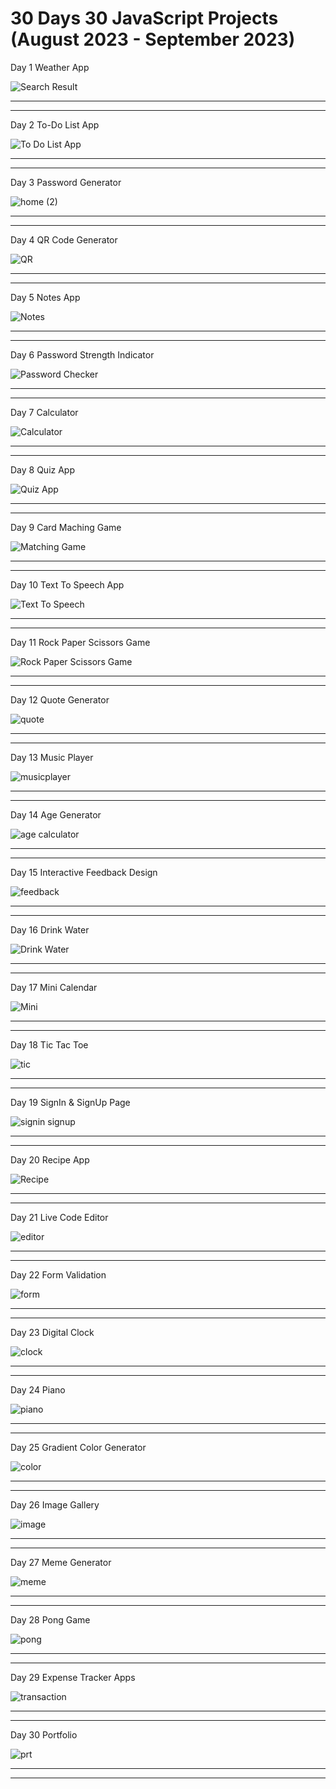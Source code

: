 # 30 Days 30 JavaScript Projects (August 2023 - September 2023)
Day 1 Weather App


![Search Result](https://github.com/itshimanshu010/WebApps/assets/55348957/d2003310-27c1-4e04-8b19-fb55267332a6)

-----------------------------------------------
-----------------------------------------------
Day 2 To-Do List App

![To Do List App](https://github.com/itshimanshu010/WebApps/assets/55348957/47cc268d-60d5-44a0-a5d3-3bf07e280604)

-----------------------------------------------
-----------------------------------------------
Day 3 Password Generator

![home (2)](https://github.com/itshimanshu010/WebApps/assets/55348957/ed745e28-becc-495c-8f67-abb10c823688)

-----------------------------------------------
-----------------------------------------------
Day 4 QR Code Generator

![QR](https://github.com/itshimanshu010/WebApps/assets/55348957/651f0de5-4ac5-4d48-96b3-d3452dadbcab)

-----------------------------------------------
-----------------------------------------------
Day 5 Notes App

![Notes](https://github.com/itshimanshu010/WebApps/assets/55348957/01f3d940-61d5-4e62-a81a-3f810cc0adf9)

-----------------------------------------------
-----------------------------------------------
Day 6 Password Strength Indicator

![Password Checker](https://github.com/itshimanshu010/WebApps/assets/55348957/f17adcce-26d1-4e1c-ba35-dc555f9d99b4)

-----------------------------------------------
-----------------------------------------------
Day 7 Calculator

![Calculator](https://github.com/itshimanshu010/WebApps/assets/55348957/ce695bd6-1479-4508-a75f-f6770a91e1a6)

-----------------------------------------------
-----------------------------------------------
Day 8 Quiz App 

![Quiz App](https://github.com/itshimanshu010/WebApps/assets/55348957/783a51e6-adfc-4b6b-afa8-f48474b717fa)

-----------------------------------------------
-----------------------------------------------
Day 9 Card Maching Game

![Matching Game](https://github.com/itshimanshu010/WebApps/assets/55348957/5674afa8-cdd6-4fed-92ea-c817e8a0cdb3)

-----------------------------------------------
-----------------------------------------------
Day 10 Text To Speech App

![Text To Speech](https://github.com/itshimanshu010/WebApps/assets/55348957/9be93d59-12d3-44e2-baab-1df831b46834)

-----------------------------------------------
-----------------------------------------------
Day 11 Rock Paper Scissors Game

![Rock Paper Scissors Game](https://github.com/itshimanshu010/WebApps/assets/55348957/9f22de9a-d082-4bf0-a0aa-4776399b806d)

-----------------------------------------------
-----------------------------------------------
Day 12 Quote Generator

![quote ](https://github.com/itshimanshu010/WebApps/assets/55348957/ac5df418-b53d-489a-b418-4b73a717b6b5)

-----------------------------------------------
-----------------------------------------------
Day 13 Music Player

![musicplayer](https://github.com/itshimanshu010/WebApps/assets/55348957/85c0c193-1310-4fa9-9169-afdc25c957b9)

-----------------------------------------------
-----------------------------------------------
Day 14 Age Generator

![age calculator](https://github.com/itshimanshu010/WebApps/assets/55348957/f0381614-3219-4cf0-9bed-9f43005362bc)

-----------------------------------------------
-----------------------------------------------
Day 15 Interactive Feedback Design

![feedback](https://github.com/itshimanshu010/WebApps/assets/55348957/0998705b-cd73-44ce-91ce-73accdbfc23d)

-----------------------------------------------
-----------------------------------------------
Day 16 Drink Water

![Drink Water](https://github.com/itshimanshu010/WebApps/assets/55348957/43bbf776-da96-47fa-93ff-c8fd19808709)

-----------------------------------------------
-----------------------------------------------
Day 17 Mini Calendar

![Mini](https://github.com/itshimanshu010/WebApps/assets/55348957/0e79a3e8-10b5-4fd2-9d85-0090e2be0ab6)

-----------------------------------------------
-----------------------------------------------
Day 18 Tic Tac Toe

![tic](https://github.com/itshimanshu010/WebApps/assets/55348957/4e83d44d-374c-4d8f-9491-a1d5726e0ef7)

-----------------------------------------------
-----------------------------------------------
Day 19 SignIn & SignUp Page

![signin signup](https://github.com/itshimanshu010/WebApps/assets/55348957/9bdac3ce-0b96-41f3-8a73-9f428359a4b0)

-----------------------------------------------
-----------------------------------------------
Day 20 Recipe App

![Recipe](https://github.com/itshimanshu010/WebApps/assets/55348957/791cc568-d83c-4133-a2f2-ae63c58f3d6b)

-----------------------------------------------
-----------------------------------------------
Day 21 Live Code Editor

![editor](https://github.com/itshimanshu010/WebApps/assets/55348957/bf3e7b34-f35e-49ab-aa84-290e0c1c274e)

-----------------------------------------------
-----------------------------------------------
Day 22 Form Validation

![form](https://github.com/itshimanshu010/WebApps/assets/55348957/547e116b-1838-40ee-8c2f-84afab087676)

-----------------------------------------------
-----------------------------------------------
Day 23 Digital Clock

![clock](https://github.com/itshimanshu010/WebApps/assets/55348957/6365f01a-6c03-464a-845b-02a1c46f0b01)

-----------------------------------------------
-----------------------------------------------
Day 24 Piano 

![piano](https://github.com/itshimanshu010/WebApps/assets/55348957/d3dd9773-f5ee-489d-984a-79e25d9923e4)

-----------------------------------------------
-----------------------------------------------
Day 25 Gradient Color Generator

![color](https://github.com/itshimanshu010/WebApps/assets/55348957/9640a6f0-55e4-4712-be45-44ae4bff84f1)

-----------------------------------------------
-----------------------------------------------
Day 26 Image Gallery

![image](https://github.com/itshimanshu010/30Days30JavaScriptProjects_WebApps/assets/55348957/0fd376fc-fb69-47a8-8918-b31df1d95db4)

-----------------------------------------------
-----------------------------------------------
Day 27 Meme Generator

![meme](https://github.com/itshimanshu010/30Days30JavaScriptProjects_WebApps/assets/55348957/6b4ffaeb-7353-4945-80ae-23bbe47324fe)

-----------------------------------------------
-----------------------------------------------
Day 28 Pong Game

![pong](https://github.com/itshimanshu010/30Days30JavaScriptProjects_WebApps/assets/55348957/6d6b96bb-b22d-4e5a-92cd-6bbcd81d8108)

-----------------------------------------------
-----------------------------------------------
Day 29 Expense Tracker Apps

![transaction](https://github.com/itshimanshu010/30Days30JavaScriptProjects_WebApps/assets/55348957/a1256e69-6e63-4a49-981e-1f6a49849da4)

-----------------------------------------------
-----------------------------------------------
Day 30 Portfolio

![prt](https://github.com/itshimanshu010/30Days30JavaScriptProjects_WebApps/assets/55348957/8ecc7b49-5fc4-4e6c-af60-b4a3e0a54577)

-----------------------------------------------
-----------------------------------------------
